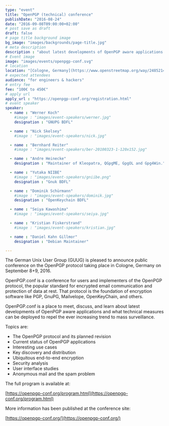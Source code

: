 ```yaml
---
type: "event"
title: "OpenPGP (technical) conference"
publishDate: "2016-08-24"
date: "2016-09-08T09:00:00+02:00"
# post save as draft
draft: false
# page title background image
bg_image: "images/backgrounds/page-title.jpg"
# meta description
description : "about latest developments of OpenPGP aware applications and technical measures"
# Event image
image: "images/events/openpgp-conf.svg"
# location
location: "[Cologne, Germany](https://www.openstreetmap.org/way/248521498#map=19/50.92733/6.90366)"
# expected attendees
audience: "for engineers & hackers"
# entry fee
fee: "100€ to 450€"
# apply url
apply_url : "https://openpgp-conf.org/registration.html"
# event speaker
speaker:
  - name : "Werner Koch"
    #image : "images/event-speakers/werner.jpg"
    designation : "GNUPG BDFL"

  - name : "Nick Skelsey"
    #image : "images/event-speakers/nick.jpg"

  - name : "Bernhard Reiter"
    #image : "images/event-speakers/ber-20100323-1-120x152.jpg"

  - name : "Andre Heinecke"
    designation : "Maintainer of Kleopatra, QGpgME, GpgOL and Gpg4Win."

  - name : "Yutaka NIIBE"
    #image : "images/event-speakers/gniibe.png"
    designation : "Gnuk BDFL"

  - name : "Dominik Schürmann"
    #image : "images/event-speakers/dominik.jpg"
    designation : "OpenKeychain BDFL"

  - name : "Seiya Kawashima"
    #image : "images/event-speakers/seiya.jpg"

  - name : "Kristian Fiskerstrand"
    #image : "images/event-speakers/kristian.jpg"

  - name : "Daniel Kahn Gillmor"
    designation : "Debian Maintainer"

---
```


The German Unix User Group (GUUG) is pleased to announce public conference on the OpenPGP protocol taking place in Cologne, Germany on September 8+9, 2016.

OpenPGP.conf is a conference for users and implementers of the OpenPGP protocol, the popular standard for encrypted email communication and protection of data at rest.
That protocol is the foundation of encryption software like PGP, GnuPG, Mailvelope, OpenKeyChain, and others.

OpenPGP.conf is a place to meet, discuss, and learn about latest developments of OpenPGP aware applications and what technical measures can be deployed to repel the ever increasing trend to mass surveillance.

Topics are:

  - The OpenPGP protocol and its planned revision
  - Current status of OpenPGP applications
  - Interesting use cases
  - Key discovery and distribution
  - Ubiquitous end-to-end encryption
  - Security analysis
  - User interface studies
  - Anonymous mail and the spam problem

The full program is available at:

  [https://openpgp-conf.org/program.html](https://openpgp-conf.org/program.html)

More information has been published at the conference site:

  [https://openpgp-conf.org/](https://openpgp-conf.org/)

